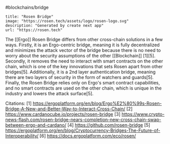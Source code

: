 #blockchains/bridge 

```embed
title: "Rosen Bridge"
image: "https://rosen.tech/assets/logo/rosen-logo.svg"
description: "Generated by create next app"
url: "https://rosen.tech"
```


The [[Ergo]] Rosen Bridge differs from other cross-chain solutions in a few ways. Firstly, it is an Ergo-centric bridge, meaning it is fully decentralized and minimizes the attack vector of the bridge because there is no need to worry about the security assumptions of the other [[Blockchain]] [1][5]. Secondly, it removes the need to interact with smart contracts on the other chain, which is one of the key innovations that sets Rosen apart from other bridges[5]. Additionally, it is a 2nd layer authentication bridge, meaning there are two layers of security in the form of watchers and guards[5]. Finally, the Rosen Bridge relies only on Ergo's smart contract capabilities, and no smart contracts are used on the other chain, which is unique in the industry and lowers the attack surface[5].

Citations:
[1] https://ergoplatform.org/en/blog/Ergo%E2%80%99s-Rosen-Bridge-A-New-and-Better-Way-to-Interact-Cross-Chain/
[2] https://www.cardanocube.io/projects/rosen-bridge
[3] https://www.crypto-news-flash.com/rosen-bridge-nears-completion-new-cross-chain-swap-between-ergo-and-cardano/
[4] https://github.com/rosen-bridge
[5] https://ergoplatform.org/en/blog/Cryptocurrency-Bridges-The-Future-of-Interoperability/
[6] https://docs.ergoplatform.com/eco/rosen/